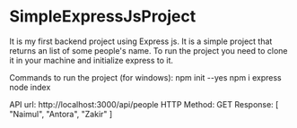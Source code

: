 # SimpleExpressJsProject

It is my first backend project using Express js. It is a simple project that returns an list of some people's name.
To run the project you need to clone it in your machine and initialize express to it.

Commands to run the project (for windows):
npm init --yes
npm i express
node index

API url: http://localhost:3000/api/people
HTTP Method: GET
Response: [
    "Naimul",
    "Antora",
    "Zakir"
]


